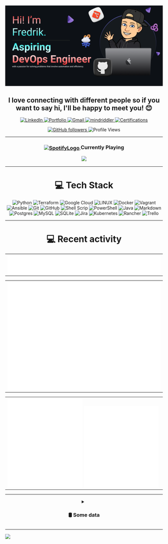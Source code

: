 ![Make your README](assets/banner.png)

<h2 align="center"><b>I love connecting with different people</b> so if you want to say <b>hi, I'll be happy to meet you!</b> 😊</h2>

<p align="center">
  
  <a href="https://linkedin.com/in/fredrik-m/">
    <img src="https://img.shields.io/badge/-LinkedIn-blue?style=for-the-badge&logo=Linkedin&logoColor=white&link=https://linkedin.com/in/fredrik-m/" alt="LinkedIn">
  </a>
  <a href="https://fredrikm.dev">
    <img src="https://img.shields.io/badge/Portfolio-blue?style=for-the-badge&logo=About.me&logoColor=white" alt="Portfolio">
  </a>
  <a href="mailto:fredrikmagnusson3@gmail.com">
    <img src="https://img.shields.io/badge/-fredrikmagnusson3@gmail.com-red?style=for-the-badge&logo=gmail&logoColor=white" alt="Gmail">
  </a>
  <a href="https://discordapp.com/users/225341664787562496">
    <img src="https://img.shields.io/badge/-mindriddler-blue?style=for-the-badge&logo=discord&logoColor=white" alt="mindriddler">
  </a>
  <a href="https://google.accredible.com/profile/fredrikmagnusson/wallet">
    <img src="https://img.shields.io/badge/Certifications-0056D2?style=for-the-badge&logo=Coursera&logoColor=white" alt="Certifications">
  </a>
</p>

<p align="center">
  <a href="https://github.com/mindriddler">
    <img src="https://img.shields.io/github/followers/mindriddler?label=Follow&style=for-the-badge" alt="GitHub followers">
  </a>
  <img src="https://komarev.com/ghpvc/?username=mindriddler&style=for-the-badge" alt="Profile Views">
</p>

<!---
<hr>


<h1 align="center">📜 My Certifications</h1>
<div align="center">
  <a href="">
    <img src="assets/certs/PMLE.png" alt="Professional Machine Learning Engineer" width="150">
  </a>
  <a href="https://google.accredible.com/4f2100ed-4677-404a-9304-4ac4cf8ceca4">
    <img src="assets/certs/PDE.png" alt="Professional Data Engineer" width="150">
  </a>
  <a href="https://google.accredible.com/ea9432e8-e851-4944-b401-30bca59f00fc">
    <img src="assets/certs/PCDATABASEE.png" alt="Professional Cloud Database Engineer" width="150">
  </a>
  <a href="https://google.accredible.com/d8ecb3c2-d742-4c8c-b21e-720e719c3cdb">
    <img src="assets/certs/PGWA.png" alt="Professional Google Workspace Administrator" width="150">
  </a> 
  <a href="https://google.accredible.com/cfc68f46-5d74-495d-aed4-07501dc9c1d6">
    <img src="assets/certs/PCSE.png" alt="Professional Cloud Security Engineer" width="150">
  </a>
  <a href="https://google.accredible.com/7b39b2a0-d978-4dc9-bea1-2f8e7cc3da03">
    <img src="assets/certs/PCNE.png" alt="Professional Cloud Network Engineer" width="150">
  </a>
  <a href="https://google.accredible.com/5ed79c37-3332-442d-8f69-def01a706d1c">
    <img src="assets/certs/PCD.png" alt="Professional Cloud Developer" width="150">
  </a>
  <a href="https://google.accredible.com/422cc724-bc7d-4b33-9e36-3c9abbe3769f">
    <img src="assets/certs/PCDEVOPSE.png" alt="Professional Cloud DevOps Engineer" width="150">
  </a>
  <a href="https://google.accredible.com/41964977-f869-4726-93d0-182e54261d43">
    <img src="assets/certs/PCA.png" alt="Professional Cloud Architect" width="150">
  </a>
  <a href="https://google.accredible.com/64f0fb14-bbff-4162-b770-2b7dd8f1c586">
    <img src="assets/certs/ACE.png" alt="Associate Cloud Engineer" width="150">
  </a>
  <a href="https://www.credential.net/224c4c88-56b6-414c-a2ae-232f117e1506">
    <img src="assets/certs/CDL.png" alt="Cloud Digital Leader" width="150">
  </a>
  <a href="https://www.credly.com/badges/e2eb1846-4eb6-4d2d-ab6c-69b677d0f57e">
    <img src="assets/certs/Terraform.png" alt="Terraform Associate" width="150">
  </a>

  <details>
    <summary style="font-size: larger; font-weight: bold;">To view more details click here 📜</summary>
    
  | Certification                               | Issuer                                                                                                                           | Date of Completion | Date of Expiration | Link                                                                       |
  |---------------------------------------------|----------------------------------------------------------------------------------------------------------------------------------|--------------------|--------------------|----------------------------------------------------------------------------|
  | Professional Machine Learning Engineer      | ![Google Cloud](https://img.shields.io/badge/Google%20Cloud-%234285F4.svg?style=for-the-badge&logo=google-cloud&logoColor=white) | 2024-02-06         | 2026-02-06         | [View]()  |
  | Professional Data Engineer                  | ![Google Cloud](https://img.shields.io/badge/Google%20Cloud-%234285F4.svg?style=for-the-badge&logo=google-cloud&logoColor=white) | 2024-01-29         | 2026-01-29         | [View](https://google.accredible.com/4f2100ed-4677-404a-9304-4ac4cf8ceca4) | 
  | Professional Cloud Database Engineer        | ![Google Cloud](https://img.shields.io/badge/Google%20Cloud-%234285F4.svg?style=for-the-badge&logo=google-cloud&logoColor=white) | 2024-01-15         | 2026-01-15         | [View](https://google.accredible.com/ea9432e8-e851-4944-b401-30bca59f00fc) |
  | Professional Google Workspace Administrator | ![Google Cloud](https://img.shields.io/badge/Google%20Cloud-%234285F4.svg?style=for-the-badge&logo=google-cloud&logoColor=white) | 2024-01-10         | 2026-01-10         | [View](https://google.accredible.com/d8ecb3c2-d742-4c8c-b21e-720e719c3cdb) |
  | Professional Cloud Security Engineer        | ![Google Cloud](https://img.shields.io/badge/Google%20Cloud-%234285F4.svg?style=for-the-badge&logo=google-cloud&logoColor=white) | 2024-01-03         | 2026-01-03         | [View](https://google.accredible.com/cfc68f46-5d74-495d-aed4-07501dc9c1d6) |
  | Professional Cloud Network Engineer         | ![Google Cloud](https://img.shields.io/badge/Google%20Cloud-%234285F4.svg?style=for-the-badge&logo=google-cloud&logoColor=white) | 2023-12-19         | 2025-12-19         | [View](https://google.accredible.com/7b39b2a0-d978-4dc9-bea1-2f8e7cc3da03) | 
  | Professional Cloud Developer                | ![Google Cloud](https://img.shields.io/badge/Google%20Cloud-%234285F4.svg?style=for-the-badge&logo=google-cloud&logoColor=white) | 2023-12-13         | 2025-12-13         | [View](https://google.accredible.com/5ed79c37-3332-442d-8f69-def01a706d1c) |
  | Professional Cloud DevOps Engineer          | ![Google Cloud](https://img.shields.io/badge/Google%20Cloud-%234285F4.svg?style=for-the-badge&logo=google-cloud&logoColor=white) | 2023-12-05         | 2025-12-05         | [View](https://google.accredible.com/422cc724-bc7d-4b33-9e36-3c9abbe3769f) |
  | Professional Cloud Architect                | ![Google Cloud](https://img.shields.io/badge/Google%20Cloud-%234285F4.svg?style=for-the-badge&logo=google-cloud&logoColor=white) | 2023-11-21         | 2025-11-21         | [View](https://google.accredible.com/41964977-f869-4726-93d0-182e54261d43) |
  | Associate Cloud Engineer                    | ![Google Cloud](https://img.shields.io/badge/Google%20Cloud-%234285F4.svg?style=for-the-badge&logo=google-cloud&logoColor=white) | 2023-10-18         | 2026-10-18         | [View](https://google.accredible.com/64f0fb14-bbff-4162-b770-2b7dd8f1c586) |
  | Terraform Associate                         | ![HashiCorp](https://img.shields.io/badge/HashiCorp-black.svg?style=for-the-badge&logo=HashiCorp&logoColor=white)                | 2023-08-01         | 2025-08-01         | [View](https://www.credly.com/badges/e2eb1846-4eb6-4d2d-ab6c-69b677d0f57e) |
  | Cloud Digital Leader                        | ![Google Cloud](https://img.shields.io/badge/Google%20Cloud-%234285F4.svg?style=for-the-badge&logo=google-cloud&logoColor=white) | 2023-12-11         | 2026-12-11         | [View](https://www.credential.net/224c4c88-56b6-414c-a2ae-232f117e1506)    |
  </details>
</div>
--->



<hr>

<div align="center">
    <h3>
        <a href="https://emoji.gg/emoji/SpotifyLogo">
            <img src="https://cdn3.emoji.gg/emojis/SpotifyLogo.png" alt="SpotifyLogo" width="30" style="vertical-align: middle;">
        </a>
        Currently Playing
    </h3>
    <a href="https://open.spotify.com/playlist/62RKQoCghY0ZJ4hK3Tmq9c?si=6a9b1c5833734776">
        <img src="https://spotify-github-profile.vercel.app/api/view?uid=johannahedlund&cover_image=true&theme=natemoo-re&show_offline=true&background_color=121212&interchange=false&bar_color=53b14f&bar_color_cover=false">
    </a>
</div>
<hr>

<h1 align="center">💻 Tech Stack</h1>
<p align="center">
  <img src="https://img.shields.io/badge/python-3670A0?style=for-the-badge&logo=python&logoColor=ffdd54" alt="Python">
  <img src="https://img.shields.io/badge/terraform-%235835CC.svg?style=for-the-badge&logo=terraform&logoColor=white" alt="Terraform">
  <img src="https://img.shields.io/badge/Google%20Cloud-%234285F4.svg?style=for-the-badge&logo=google-cloud&logoColor=white" alt="Google Cloud">
  <img src="https://img.shields.io/badge/Linux-FCC624?style=for-the-badge&logo=linux&logoColor=black" alt="LINUX">
  <img src="https://img.shields.io/badge/docker-%230db7ed.svg?style=for-the-badge&logo=docker&logoColor=white" alt="Docker">
  <img src="https://img.shields.io/badge/vagrant-%231563FF.svg?style=for-the-badge&logo=vagrant&logoColor=white" alt="Vagrant">
  <img src="https://img.shields.io/badge/ansible-%231A1918.svg?style=for-the-badge&logo=ansible&logoColor=white" alt="Ansible">
  <img src="https://img.shields.io/badge/git-%23F05033.svg?style=for-the-badge&logo=git&logoColor=white" alt="Git">
  <img src="https://img.shields.io/badge/github-%23121011.svg?style=for-the-badge&logo=github&logoColor=white" alt="GitHub">
  <img src="https://img.shields.io/badge/shell_script-%23121011.svg?style=for-the-badge&logo=gnu-bash&logoColor=white" alt="Shell Scrip">
  <img src="https://img.shields.io/badge/PowerShell-%235391FE.svg?style=for-the-badge&logo=powershell&logoColor=white" alt="PowerShell">
  <img src="https://img.shields.io/badge/java-%23ED8B00.svg?style=for-the-badge&logo=openjdk&logoColor=white" alt="Java">
  <img src="https://img.shields.io/badge/markdown-%23000000.svg?style=for-the-badge&logo=markdown&logoColor=white" alt="Markdown">    
  <img src="https://img.shields.io/badge/postgres-%23316192.svg?style=for-the-badge&logo=postgresql&logoColor=white" alt="Postgres">
  <img src="https://img.shields.io/badge/mysql-%2300f.svg?style=for-the-badge&logo=mysql&logoColor=white" alt="MySQL">
  <img src="https://img.shields.io/badge/sqlite-%2307405e.svg?style=for-the-badge&logo=sqlite&logoColor=white" alt="SQLite">
  <img src="https://img.shields.io/badge/jira-%230A0FFF.svg?style=for-the-badge&logo=jira&logoColor=white" alt="Jira">
  <img src="https://img.shields.io/badge/kubernetes-%23326ce5.svg?style=for-the-badge&logo=kubernetes&logoColor=white" alt="Kubernetes">
  <img src="https://img.shields.io/badge/rancher-%230075A8.svg?style=for-the-badge&logo=rancher&logoColor=white" alt="Rancher">
  <img src="https://img.shields.io/badge/Trello-%23026AA7.svg?style=for-the-badge&logo=Trello&logoColor=white" alt="Trello">
</p>

<hr>

<h1 align="center">💻 Recent activity</h1>
  <div align="center">
  <table width="100%">
    <tr>
        <td>
          <img src="assets/metrics.plugin.code.svg">
        </td>
    </tr>
  </table>

  <table width="100%">
    <tr>
      <td>
        <img src="assets/metrics.plugin.leetcode.svg">
      </td>
    </tr>
  </table>
    

<table width="100%">
    <tr>
        <td>
            <img src="assets/metrics.plugin.activity.svg" width="49%">
            <img src="assets/metrics.plugin.stars.svg" width="49%">
        </td>
    </tr>
</table>
<hr>


<details>
  <summary><h3>🛢️ Some data</h3></summary>
  <table align="center" width="100%">
    <tr>
      <td>
        <img src="assets/metrics.svg" width="99%">
      </td>
    </tr>
  </table>

  <!--START_SECTION:waka-->
**I'm an Early 🐤** 

```text
🌞 Morning                425 commits         ██░░░░░░░░░░░░░░░░░░░░░░░   09.82 % 
🌆 Daytime                1964 commits        ███████████░░░░░░░░░░░░░░   45.36 % 
🌃 Evening                1056 commits        ██████░░░░░░░░░░░░░░░░░░░   24.39 % 
🌙 Night                  885 commits         █████░░░░░░░░░░░░░░░░░░░░   20.44 % 
```
📅 **I'm Most Productive on Monday** 

```text
Monday                   932 commits         █████░░░░░░░░░░░░░░░░░░░░   21.52 % 
Tuesday                  713 commits         ████░░░░░░░░░░░░░░░░░░░░░   16.47 % 
Wednesday                704 commits         ████░░░░░░░░░░░░░░░░░░░░░   16.26 % 
Thursday                 541 commits         ███░░░░░░░░░░░░░░░░░░░░░░   12.49 % 
Friday                   452 commits         ███░░░░░░░░░░░░░░░░░░░░░░   10.44 % 
Saturday                 529 commits         ███░░░░░░░░░░░░░░░░░░░░░░   12.22 % 
Sunday                   459 commits         ███░░░░░░░░░░░░░░░░░░░░░░   10.60 % 
```


📊 **This Week I Spent My Time On** 

```text
🕑︎ Time Zone: Europe/Stockholm

💬 Programming Languages: 
Terraform                4 hrs               ████████░░░░░░░░░░░░░░░░░   31.98 % 
Python                   3 hrs 18 mins       ███████░░░░░░░░░░░░░░░░░░   26.40 % 
Java                     2 hrs 7 mins        ████░░░░░░░░░░░░░░░░░░░░░   17.01 % 
JSON                     56 mins             ██░░░░░░░░░░░░░░░░░░░░░░░   07.51 % 
YAML                     54 mins             ██░░░░░░░░░░░░░░░░░░░░░░░   07.22 % 

🔥 Editors: 
VS Code                  12 hrs 18 mins      █████████████████████████   98.15 % 
Micro                    13 mins             ░░░░░░░░░░░░░░░░░░░░░░░░░   01.85 % 

🐱‍💻 Projects: 
partner-service-lb-editio4 hrs 47 mins       ██████████░░░░░░░░░░░░░░░   38.27 % 
test-gdpr                2 hrs 49 mins       ██████░░░░░░░░░░░░░░░░░░░   22.56 % 
ReitanApiSource          2 hrs 7 mins        ████░░░░░░░░░░░░░░░░░░░░░   17.01 % 
rcs-terraform-master     47 mins             ██░░░░░░░░░░░░░░░░░░░░░░░   06.38 % 
data-governance          46 mins             ██░░░░░░░░░░░░░░░░░░░░░░░   06.19 % 
```

**I Mostly Code in Python** 

```text
Python                   36 repos            ███████████████░░░░░░░░░░   60.00 % 
HCL                      11 repos            █████░░░░░░░░░░░░░░░░░░░░   18.33 % 
JavaScript               4 repos             ██░░░░░░░░░░░░░░░░░░░░░░░   06.67 % 
Shell                    3 repos             █░░░░░░░░░░░░░░░░░░░░░░░░   05.00 % 
PHP                      1 repo              ░░░░░░░░░░░░░░░░░░░░░░░░░   01.67 % 
```




 Last Updated on 16/03/2024 10:14:01 UTC
<!--END_SECTION:waka-->
DISCLAIMER: Top languages does not indicate my skill level or anything like that. It is just a metric of which languages have been hosted by me on GitHub based on the usage across repositories. There are others which I haven't put up on GitHub.
</div>
</details>

---


![](https://hit.yhype.me/github/profile?user_id=112268732)
